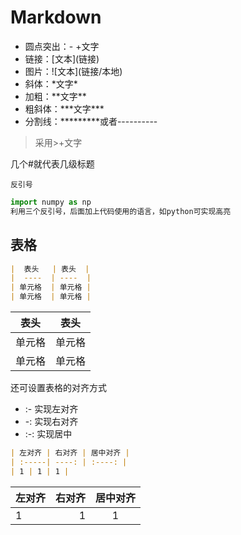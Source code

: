 # Markdown  
- 圆点突出：\- +文字
- 链接：\[文本\]\(链接\)  
- 图片：\!\[文本\]\(链接/本地\)  
- 斜体：\*文字\*  
- 加粗：\*\*文字\*\*  
- 粗斜体：\*\*\*文字\*\*\*  
- 分割线：*********或者----------

> 采用\>+文字

几个\#就代表几级标题  

`反引号`  
```python
import numpy as np  
利用三个反引号，后面加上代码使用的语言，如python可实现高亮
```
## 表格
```markdown
|  表头   | 表头  |
|  ----  | ----  |
| 单元格  | 单元格 |
| 单元格  | 单元格 |  
``` 
|  表头   | 表头  |
|  ----  | ----  |
| 单元格  | 单元格 |
| 单元格  | 单元格 |
 
还可设置表格的对齐方式  
- \:\- 实现左对齐
- \-\: 实现右对齐
- :-: 实现居中
```markdown
| 左对齐 | 右对齐 | 居中对齐 |
| :-----| ----: | :----: |
| 1 | 1 | 1 |
```
| 左对齐 | 右对齐 | 居中对齐 |
| :-----| ----: | :----: |
| 1 | 1 | 1 |
